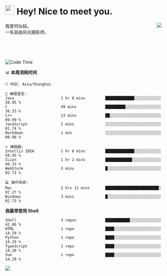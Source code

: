 <h1><img src="https://emojis.slackmojis.com/emojis/images/1531849430/4246/blob-sunglasses.gif?1531849430" width="30"/> Hey! Nice to meet you.</h1>
<a href="#">
<img align="right" src="https://github-readme-stats.vercel.app/api?username=hexgu&show_icons=true&hide_border=true&icon_color=586069&title_color=a0a9af">
</a>
我是何仙姑。<br>
一名自由风光摄影师。<br>

<br><br><br>




<!--START_SECTION:waka-->
![Code Time](http://img.shields.io/badge/Code%20Time-23%20hrs%207%20mins-blue)

📊 **本周消耗时间** 

```text
🕑︎ 时区: Asia/Shanghai

💬 编程语言: 
Java                     1 hr 8 mins         █████████████░░░░░░░░░░░░   50.95 % 
C                        49 mins             █████████░░░░░░░░░░░░░░░░   36.33 % 
C++                      13 mins             ██░░░░░░░░░░░░░░░░░░░░░░░   09.99 % 
JavaScript               2 mins              ░░░░░░░░░░░░░░░░░░░░░░░░░   01.74 % 
Markdown                 1 min               ░░░░░░░░░░░░░░░░░░░░░░░░░   00.98 % 

🔥 编辑器: 
IntelliJ IDEA            1 hr 8 mins         █████████████░░░░░░░░░░░░   50.95 % 
CLion                    1 hr 2 mins         ████████████░░░░░░░░░░░░░   46.33 % 
WebStorm                 3 mins              █░░░░░░░░░░░░░░░░░░░░░░░░   02.73 % 

💻 操作系统: 
Mac                      2 hrs 11 mins       ████████████████████████░   97.27 % 
Windows                  3 mins              █░░░░░░░░░░░░░░░░░░░░░░░░   02.73 % 
```

**我最常使用 Shell** 

```text
Shell                    3 repos             ███████████░░░░░░░░░░░░░░   42.86 % 
HTML                     1 repo              ████░░░░░░░░░░░░░░░░░░░░░   14.29 % 
Python                   1 repo              ████░░░░░░░░░░░░░░░░░░░░░   14.29 % 
TypeScript               1 repo              ████░░░░░░░░░░░░░░░░░░░░░   14.29 % 
Vue                      1 repo              ████░░░░░░░░░░░░░░░░░░░░░   14.29 % 
```




<!--END_SECTION:waka-->


![](https://komarev.com/ghpvc/?username=hexgu)

